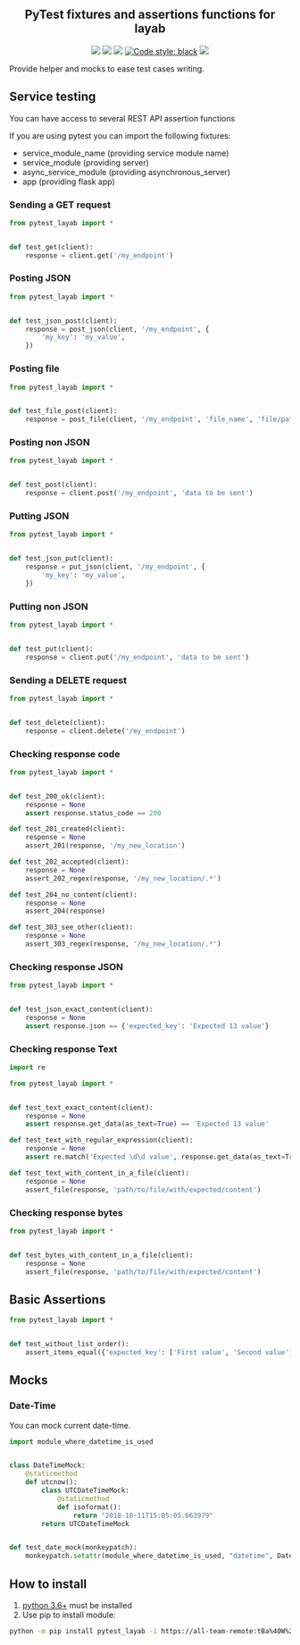<h2 align="center">PyTest fixtures and assertions functions for layab</h2>

<p align="center">
<a href='https://github.tools.digital.engie.com/gempy/pytest_layab/releases/latest'><img src='https://pse.tools.digital.engie.com/all/buildStatus/icon?job=team/pytest_layab/master&config=version'></a>
<a href='https://pse.tools.digital.engie.com/all/job/team/view/Python%20modules/job/pytest_layab/job/master/'><img src='https://pse.tools.digital.engie.com/all/buildStatus/icon?job=team/pytest_layab/master'></a>
<a href='https://pse.tools.digital.engie.com/all/job/team/view/Python%20modules/job/pytest_layab/job/master/cobertura/'><img src='https://pse.tools.digital.engie.com/all/buildStatus/icon?job=team/pytest_layab/master&config=testCoverage'></a>
<a href="https://github.com/psf/black"><img alt="Code style: black" src="https://img.shields.io/badge/code%20style-black-000000.svg"></a>
<a href='https://pse.tools.digital.engie.com/all/job/team/view/Python%20modules/job/pytest_layab/job/master/lastSuccessfulBuild/testReport/'><img src='https://pse.tools.digital.engie.com/all/buildStatus/icon?job=team/pytest_layab/master&config=testCount'></a>
</p>

Provide helper and mocks to ease test cases writing.

## Service testing

You can have access to several REST API assertion functions

If you are using pytest you can import the following fixtures:
 * service_module_name (providing service module name)
 * service_module (providing server)
 * async_service_module (providing asynchronous_server)
 * app (providing flask app)

### Sending a GET request

```python
from pytest_layab import *


def test_get(client):
    response = client.get('/my_endpoint')
```

### Posting JSON

```python
from pytest_layab import *


def test_json_post(client):
    response = post_json(client, '/my_endpoint', {
        'my_key': 'my_value',
    })
```

### Posting file

```python
from pytest_layab import *


def test_file_post(client):
    response = post_file(client, '/my_endpoint', 'file_name', 'file/path')
```

### Posting non JSON

```python
from pytest_layab import *


def test_post(client):
    response = client.post('/my_endpoint', 'data to be sent')
```

### Putting JSON

```python
from pytest_layab import *


def test_json_put(client):
    response = put_json(client, '/my_endpoint', {
        'my_key': 'my_value',
    })
```

### Putting non JSON

```python
from pytest_layab import *


def test_put(client):
    response = client.put('/my_endpoint', 'data to be sent')
```

### Sending a DELETE request

```python
from pytest_layab import *


def test_delete(client):
    response = client.delete('/my_endpoint')
```

### Checking response code

```python
from pytest_layab import *


def test_200_ok(client):
    response = None
    assert response.status_code == 200

def test_201_created(client):
    response = None
    assert_201(response, '/my_new_location')

def test_202_accepted(client):
    response = None
    assert_202_regex(response, '/my_new_location/.*')

def test_204_no_content(client):
    response = None
    assert_204(response)

def test_303_see_other(client):
    response = None
    assert_303_regex(response, '/my_new_location/.*')
```

### Checking response JSON

```python
from pytest_layab import *


def test_json_exact_content(client):
    response = None
    assert response.json == {'expected_key': 'Expected 13 value'}
```

### Checking response Text

```python
import re

from pytest_layab import *


def test_text_exact_content(client):
    response = None
    assert response.get_data(as_text=True) == 'Expected 13 value'

def test_text_with_regular_expression(client):
    response = None
    assert re.match('Expected \d\d value', response.get_data(as_text=True))

def test_text_with_content_in_a_file(client):
    response = None
    assert_file(response, 'path/to/file/with/expected/content')
```

### Checking response bytes

```python
from pytest_layab import *


def test_bytes_with_content_in_a_file(client):
    response = None
    assert_file(response, 'path/to/file/with/expected/content')
```

## Basic Assertions

```python
from pytest_layab import *


def test_without_list_order():
    assert_items_equal({'expected_key': ['First value', 'Second value']}, {'expected_key': ['Second value', 'First value']})
```

## Mocks

### Date-Time

You can mock current date-time.

```python
import module_where_datetime_is_used


class DateTimeMock:
    @staticmethod
    def utcnow():
        class UTCDateTimeMock:
            @staticmethod
            def isoformat():
                return "2018-10-11T15:05:05.663979"
        return UTCDateTimeMock


def test_date_mock(monkeypatch):
    monkeypatch.setattr(module_where_datetime_is_used, "datetime", DateTimeMock)
```

## How to install
1. [python 3.6+](https://www.python.org/downloads/) must be installed
2. Use pip to install module:
```sh
python -m pip install pytest_layab -i https://all-team-remote:tBa%40W%29tvB%5E%3C%3B2Jm3@artifactory.tools.digital.engie.com/artifactory/api/pypi/all-team-pypi-prod/simple
```
